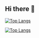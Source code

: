 ## Hi there 👋

<!--
**yx-fan/yx-fan** is a ✨ _special_ ✨ repository because its `README.md` (this file) appears on your GitHub profile.

Here are some ideas to get you started:

- 🔭 I’m currently working on ...
- 🌱 I’m currently learning ...
- 👯 I’m looking to collaborate on ...
- 🤔 I’m looking for help with ...
- 💬 Ask me about ...
- 📫 How to reach me: ...
- 😄 Pronouns: ...
- ⚡ Fun fact: ...
-->

[![Top Langs](https://github-readme-stats.vercel.app/api/top-langs/?username=yx-fan&count_private=true&hide=html,css,scss)](https://github.com/anuraghazra/github-readme-stats)

[![Top Langs](https://github-readme-stats.vercel.app/api/top-langs/?username=yx-fan&count_private=true&layout=compact)](https://github.com/anuraghazra/github-readme-stats)
